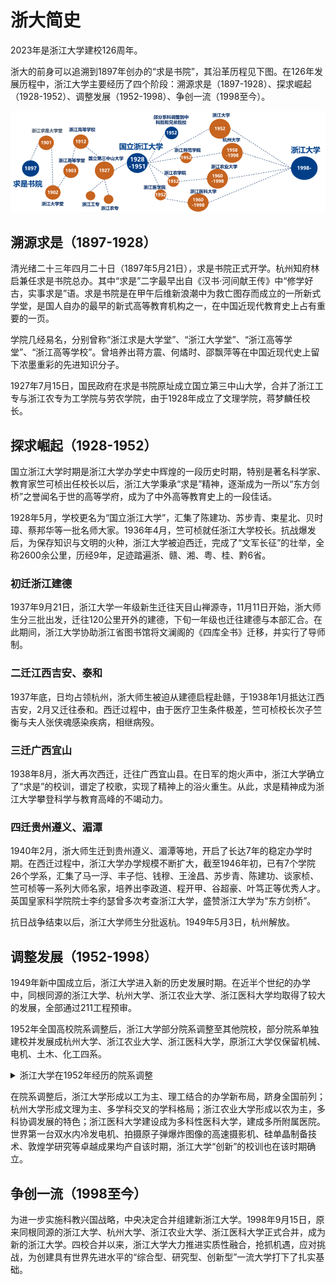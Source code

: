 # 浙大简史

2023年是浙江大学建校126周年。

浙大的前身可以追溯到1897年创办的“求是书院”，其沿革历程见下图。在126年发展历程中，浙江大学主要经历了四个阶段：溯源求是（1897-1928）、探求崛起（1928-1952）、调整发展（1952-1998）、争创一流（1998至今）。

![发展历程](../assets/history.png)

## 溯源求是（1897-1928）

清光绪二十三年四月二十日（1897年5月21日），求是书院正式开学。杭州知府林启兼任求是书院总办。其中“求是”二字最早出自《汉书·河间献王传》中“修学好古，实事求是”语。求是书院是在甲午后维新浪潮中为救亡图存而成立的一所新式学堂，是国人自办的最早的新式高等教育机构之一，在中国近现代教育史上占有重要的一页。

学院几经易名，分别曾称“浙江求是大学堂”、“浙江大学堂”、“浙江高等学堂”、“浙江高等学校”。曾培养出蒋方震、何燏时、邵飘萍等在中国近现代史上留下浓墨重彩的先进知识分子。

1927年7月15日，国民政府在求是书院原址成立国立第三中山大学，合并了浙江工专与浙江农专为工学院与劳农学院，由于1928年成立了文理学院，蒋梦麟任校长。

## 探求崛起（1928-1952）

国立浙江大学时期是浙江大学办学史中辉煌的一段历史时期，特别是著名科学家、教育家竺可桢出任校长以后，浙江大学秉承“求是”精神，逐渐成为一所以“东方剑桥”之誉闻名于世的高等学府，成为了中外高等教育史上的一段佳话。

1928年5月，学校更名为“国立浙江大学”，汇集了陈建功、苏步青、束星北、贝时璋、蔡邦华等一批名师大家。1936年4月，竺可桢就任浙江大学校长。抗战爆发后，为保存知识与文明的火种，浙江大学被迫西迁，完成了“文军长征”的壮举，全称2600余公里，历经9年，足迹踏遍浙、赣、湘、粤、桂、黔6省。

### 初迁浙江建德

1937年9月21日，浙江大学一年级新生迁往天目山禅源寺，11月11日开始，浙大师生分三批出发，迁往120公里开外的建德，下旬一年级也迁往建德与本部汇合。在此期间，浙江大学协助浙江省图书馆将文澜阁的《四库全书》迁移，并实行了导师制。

### 二迁江西吉安、泰和

1937年底，日均占领杭州，浙大师生被迫从建德启程赴赣，于1938年1月抵达江西吉安，2月又迁往泰和。西迁过程中，由于医疗卫生条件极差，竺可桢校长次子竺衡与夫人张侠魂感染疾病，相继病殁。

### 三迁广西宜山

1938年8月，浙大再次西迁，迁往广西宜山县。在日军的炮火声中，浙江大学确立了“求是”的校训，谱定了校歌，实现了精神上的浴火重生。从此，求是精神成为浙江大学攀登科学与教育高峰的不竭动力。

### 四迁贵州遵义、湄潭

1940年2月，浙大师生迁到贵州遵义、湄潭等地，开启了长达7年的稳定办学时期。在西迁过程中，浙江大学办学规模不断扩大，截至1946年初，已有7个学院26个学系，汇集了马一浮、丰子恺、钱穆、王淦昌、苏步青、陈建功、谈家桢、竺可桢等一系列大师名家，培养出李政道、程开甲、谷超豪、叶笃正等优秀人才。英国皇家科学院院士李约瑟曾多次考查浙江大学，盛赞浙江大学为“东方剑桥”。

抗日战争结束以后，浙江大学师生分批返杭。1949年5月3日，杭州解放。

## 调整发展（1952-1998）

1949年新中国成立后，浙江大学进入新的历史发展时期。在近半个世纪的办学中，同根同源的浙江大学、杭州大学、浙江农业大学、浙江医科大学均取得了较大的发展，全部通过211工程预审。

1952年全国高校院系调整后，浙江大学部分院系调整至其他院校，部分院系单独建校并发展成杭州大学、浙江农业大学、浙江医科大学，原浙江大学仅保留机械、电机、土木、化工四系。

<details><summary>浙江大学在1952年经历的院系调整</summary>
    浙江大学院系调整调入状况如下：<br>
    　　1952年2月，杭州之江大学的土木、机械两系并入浙大。<br>
    　　1953年，厦门大学的电机、土木、机械三个系各一部分并入浙大。<br>
    浙江大学院系调整调出状况如下：<br>
    　　理学院数学系、物理系、化学系、生物系分别并入复旦大学数学系、物理系、化学系、生物系。<br>
    　　理学院药学系并入上海第一医学院（今复旦大学上海医学院）。<br>
    　　理学院地理系分别并入华东师范大学，地理系气象组调入南京大学气象系，地理系全体学生调入南京大学。<br>
    　　文学院人类学系并入复旦大学生物系。<br>
    　　文学院部分师生调入北京大学、华东师范大学，部分并入浙江师范学院(后改名为杭州大学，1998年回归浙大)。<br>
    　　医学院与浙江省立医学院合并组建浙江医学院（后改名为浙江医科大学，1998年回归浙大）。<br>
    　　农学院森林系和东北农学院森林系合并为东北林学院（后更名为东北林业大学）。<br>
    　　农学院畜牧兽医学系及农业化学系土壤肥料组并入南京农学院（后更名为南京农业大学）。<br>
    　　农学院农业化学系农产品加工与制造组并入南京工学院食品工业系（后独立为无锡轻工业学院，复更名为江南大学）。<br>
    　　农学院农业经济系并入北京机械化农业学院（后更名为中国农业大学）及南京农学院（后更名为南京农业大学）。<br>
    　　农学院未调整部分独立为浙江农学院（后改名为浙江农业大学，1998年回归浙大）。<br>
    　　工学院航空系与南京大学、交通大学航空系合并组建华东航空学院（后并入西北工业大学）。<br>
    　　工学院电机系无线电通讯及广播本科专业调入南京工学院（后更名为东南大学）。<br>
    　　工学院电机系有线电(市内电话)、热处理2个专修科调入交通大学。<br>
    　　工学院土木系水利组并入华东水利学院（后更名为河海大学）。<br>
    　　工学院土木系铁路、测量专修科并入同济大学。<br>
    　　至此，调整后的浙江大学只保留工学院电机、化工、土木、机械四系，成为一所多科性的工业大学。<br>
</details>

在院系调整后，浙江大学形成以工为主、理工结合的办学新布局，跻身全国前列；杭州大学形成文理为主、多学科交叉的学科格局；浙江农业大学形成以农为主，多科协调发展的特色；浙江医科大学建设成为多科性医科大学，建成多所附属医院。世界第一台双水内冷发电机、拍摄原子弹爆炸图像的高速摄影机、硅单晶制备技术、敦煌学研究等卓越成果均产自该时期，浙江大学“创新”的校训也在该时期确立。

## 争创一流（1998至今）

为进一步实施科教兴国战略，中央决定合并组建新浙江大学。1998年9月15日，原来同根同源的浙江大学、杭州大学、浙江农业大学、浙江医科大学正式合并，成为新的浙江大学。四校合并以来，浙江大学大力推进实质性融合，抢抓机遇，应对挑战，为创建具有世界先进水平的“综合型、研究型、创新型”一流大学打下了扎实基础。
